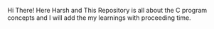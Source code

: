 Hi There! Here Harsh and This Repository is all about the C program concepts and I will add the my learnings with proceeding time. 
